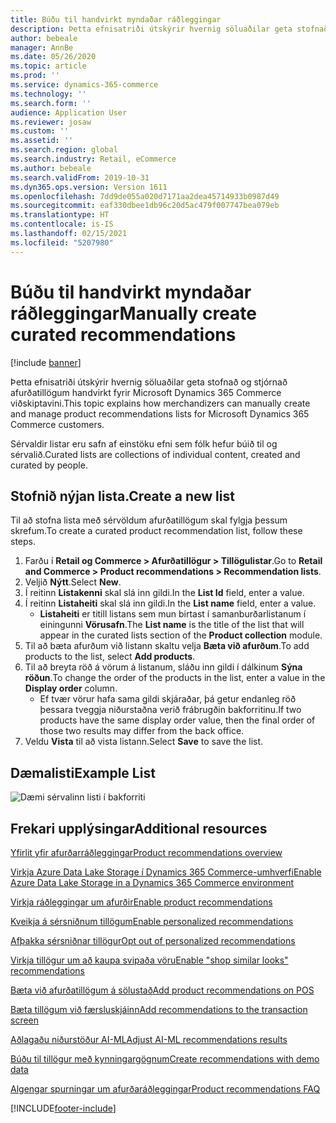 ```yaml
---
title: Búðu til handvirkt myndaðar ráðleggingar
description: Þetta efnisatriði útskýrir hvernig söluaðilar geta stofnað og stjórnað afurðalistum handvirkt fyrir Microsoft Dynamics 365 Commerce viðskiptavini.
author: bebeale
manager: AnnBe
ms.date: 05/26/2020
ms.topic: article
ms.prod: ''
ms.service: dynamics-365-commerce
ms.technology: ''
ms.search.form: ''
audience: Application User
ms.reviewer: josaw
ms.custom: ''
ms.assetid: ''
ms.search.region: global
ms.search.industry: Retail, eCommerce
ms.author: bebeale
ms.search.validFrom: 2019-10-31
ms.dyn365.ops.version: Version 1611
ms.openlocfilehash: 7dd9de055a020d7171aa2dea45714933b0987d49
ms.sourcegitcommit: eaf330dbee1db96c20d5ac479f007747bea079eb
ms.translationtype: HT
ms.contentlocale: is-IS
ms.lasthandoff: 02/15/2021
ms.locfileid: "5207980"
---
```

# <a name="manually-create-curated-recommendations"></a><span data-ttu-id="ba107-103">Búðu til handvirkt myndaðar ráðleggingar</span><span class="sxs-lookup"><span data-stu-id="ba107-103">Manually create curated recommendations</span></span>

[!include [banner](includes/banner.md)]

<span data-ttu-id="ba107-104">Þetta efnisatriði útskýrir hvernig söluaðilar geta stofnað og stjórnað afurðatillögum handvirkt fyrir Microsoft Dynamics 365 Commerce viðskiptavini.</span><span class="sxs-lookup"><span data-stu-id="ba107-104">This topic explains how merchandizers can manually create and manage product recommendations lists for Microsoft Dynamics 365 Commerce customers.</span></span>

<span data-ttu-id="ba107-105">Sérvaldir listar eru safn af einstöku efni sem fólk hefur búið til og sérvalið.</span><span class="sxs-lookup"><span data-stu-id="ba107-105">Curated lists are collections of individual content, created and curated by people.</span></span>  

## <a name="create-a-new-list"></a><span data-ttu-id="ba107-106">Stofnið nýjan lista.</span><span class="sxs-lookup"><span data-stu-id="ba107-106">Create a new list</span></span>

<span data-ttu-id="ba107-107">Til að stofna lista með sérvöldum afurðatillögum skal fylgja þessum skrefum.</span><span class="sxs-lookup"><span data-stu-id="ba107-107">To create a curated product recommendation list, follow these steps.</span></span>

1. <span data-ttu-id="ba107-108">Farðu í **Retail og Commerce &gt; Afurðatillögur &gt; Tillögulistar**.</span><span class="sxs-lookup"><span data-stu-id="ba107-108">Go to **Retail and Commerce &gt; Product recommendations &gt; Recommendation lists**.</span></span>
1. <span data-ttu-id="ba107-109">Veljið **Nýtt**.</span><span class="sxs-lookup"><span data-stu-id="ba107-109">Select **New**.</span></span>
1. <span data-ttu-id="ba107-110">Í reitinn **Listakenni** skal slá inn gildi.</span><span class="sxs-lookup"><span data-stu-id="ba107-110">In the **List Id** field, enter a value.</span></span>
1. <span data-ttu-id="ba107-111">Í reitinn **Listaheiti** skal slá inn gildi.</span><span class="sxs-lookup"><span data-stu-id="ba107-111">In the **List name** field, enter a value.</span></span>
    - <span data-ttu-id="ba107-112">**Listaheiti** er titill listans sem mun birtast í samanburðarlistanum í einingunni **Vörusafn**.</span><span class="sxs-lookup"><span data-stu-id="ba107-112">The **List name** is the title of the list that will appear in the curated lists section of the **Product collection** module.</span></span>
1. <span data-ttu-id="ba107-113">Til að bæta afurðum við listann skaltu velja **Bæta við afurðum**.</span><span class="sxs-lookup"><span data-stu-id="ba107-113">To add products to the list, select **Add products**.</span></span>
1. <span data-ttu-id="ba107-114">Til að breyta röð á vörum á listanum, sláðu inn gildi í dálkinum **Sýna röðun**.</span><span class="sxs-lookup"><span data-stu-id="ba107-114">To change the order of the products in the list, enter a value in the **Display order** column.</span></span>
    - <span data-ttu-id="ba107-115">Ef tvær vörur hafa sama gildi skjáraðar, þá getur endanleg röð þessara tveggja niðurstaðna verið frábrugðin bakforritinu.</span><span class="sxs-lookup"><span data-stu-id="ba107-115">If two products have the same display order value, then the final order of those two results may differ from the back office.</span></span>
1. <span data-ttu-id="ba107-116">Veldu **Vista** til að vista listann.</span><span class="sxs-lookup"><span data-stu-id="ba107-116">Select **Save** to save the list.</span></span>

## <a name="example-list"></a><span data-ttu-id="ba107-117">Dæmalisti</span><span class="sxs-lookup"><span data-stu-id="ba107-117">Example List</span></span>

![Dæmi sérvalinn listi í bakforriti](./media/examplecuratedrecolist.png)

## <a name="additional-resources"></a><span data-ttu-id="ba107-119">Frekari upplýsingar</span><span class="sxs-lookup"><span data-stu-id="ba107-119">Additional resources</span></span>

[<span data-ttu-id="ba107-120">Yfirlit yfir afurðarráðleggingar</span><span class="sxs-lookup"><span data-stu-id="ba107-120">Product recommendations overview</span></span>](product-recommendations.md)

[<span data-ttu-id="ba107-121">Virkja Azure Data Lake Storage í Dynamics 365 Commerce-umhverfi</span><span class="sxs-lookup"><span data-stu-id="ba107-121">Enable Azure Data Lake Storage in a Dynamics 365 Commerce environment</span></span>](enable-adls-environment.md)

[<span data-ttu-id="ba107-122">Virkja ráðleggingar um afurðir</span><span class="sxs-lookup"><span data-stu-id="ba107-122">Enable product recommendations</span></span>](enable-product-recommendations.md)

[<span data-ttu-id="ba107-123">Kveikja á sérsniðnum tillögum</span><span class="sxs-lookup"><span data-stu-id="ba107-123">Enable personalized recommendations</span></span>](personalized-recommendations.md)

[<span data-ttu-id="ba107-124">Afþakka sérsniðnar tillögur</span><span class="sxs-lookup"><span data-stu-id="ba107-124">Opt out of personalized recommendations</span></span>](personalization-gdpr.md)

[<span data-ttu-id="ba107-125">Virkja tillögur um að kaupa svipaða vöru</span><span class="sxs-lookup"><span data-stu-id="ba107-125">Enable "shop similar looks" recommendations</span></span>](shop-similar-looks.md)

[<span data-ttu-id="ba107-126">Bæta við afurðatillögum á sölustað</span><span class="sxs-lookup"><span data-stu-id="ba107-126">Add product recommendations on POS</span></span>](product.md)

[<span data-ttu-id="ba107-127">Bæta tillögum við færsluskjáinn</span><span class="sxs-lookup"><span data-stu-id="ba107-127">Add recommendations to the transaction screen</span></span>](add-recommendations-control-pos-screen.md)

[<span data-ttu-id="ba107-128">Aðlagaðu niðurstöður AI-ML</span><span class="sxs-lookup"><span data-stu-id="ba107-128">Adjust AI-ML recommendations results</span></span>](modify-product-recommendation-results.md)

[<span data-ttu-id="ba107-129">Búðu til tillögur með kynningargögnum</span><span class="sxs-lookup"><span data-stu-id="ba107-129">Create recommendations with demo data</span></span>](product-recommendations-demo-data.md)

[<span data-ttu-id="ba107-130">Algengar spurningar um afurðaráðleggingar</span><span class="sxs-lookup"><span data-stu-id="ba107-130">Product recommendations FAQ</span></span>](faq-recommendations.md)


[!INCLUDE[footer-include](../includes/footer-banner.md)]